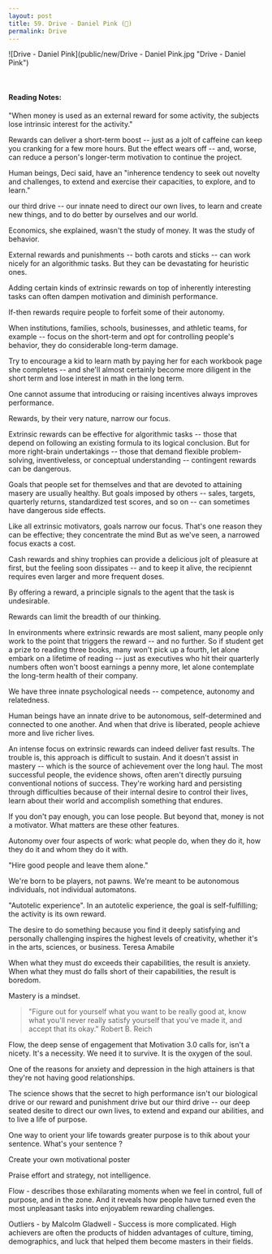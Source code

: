 ```yaml
---
layout: post
title: 59. Drive - Daniel Pink (📖)
permalink: Drive
---
```


![Drive - Daniel Pink](public/new/Drive - Daniel Pink.jpg "Drive - Daniel Pink")

<br>

#### Reading Notes:

"When money is used as an external reward for some activity, the subjects lose intrinsic interest for the activity."

Rewards can deliver a short-term boost -- just as a jolt of caffeine can keep you cranking for a few more hours. But the effect wears off -- and, worse, can reduce a person's longer-term motivation to continue the project.

Human beings, Deci said, have an "inherence tendency to seek out novelty and challenges, to extend and exercise their capacities, to explore, and to learn."

our third drive -- our innate need to direct our own lives, to learn and create new things, and to do better by ourselves and our world.

Economics, she explained, wasn't the study of money. It was the study of behavior.

External rewards and punishments -- both carots and sticks -- can work nicely for an algorithmic tasks. But they can be devastating for heuristic ones.

Adding certain kinds of extrinsic rewards on top of inherently interesting tasks can often dampen motivation and diminish performance.

If-then rewards require people to forfeit some of their autonomy.

When institutions, families, schools, businesses, and athletic teams, for example -- focus on the short-term and opt for controlling people's behavior, they do considerable long-term damage.

Try to encourage a kid to learn math by paying her for each workbook page she completes -- and she'll almost certainly become more diligent in the short term and lose interest in math in the long term.

One cannot assume that introducing or raising incentives always improves performance.

Rewards, by their very nature, narrow our focus.

Extrinsic rewards can be effective for algorithmic tasks -- those that depend on following an existing formula to its logical conclusion. But for more right-brain undertakings -- those that demand flexible problem-solving, inventiveless, or conceptual understanding -- contingent rewards can be dangerous.

Goals that people set for themselves and that are devoted to attaining masery are usually healthy. But goals imposed by others -- sales, targets, quarterly returns, standardized test scores, and so on -- can sometimes have dangerous side effects.

Like all extrinsic motivators, goals narrow our focus. That's one reason they can be effective; they concentrate the mind But as we've seen, a narrowed focus exacts a cost.

Cash rewards and shiny trophies can provide a delicious jolt of pleasure at first, but the feeling soon dissipates -- and to keep it alive, the recipiennt requires even larger and more frequent doses.

By offering a reward, a principle signals to the agent that the task is undesirable.

Rewards can limit the breadth of our thinking.

In environments where extrinsic rewards are most salient, many people only work to the point that triggers the reward -- and no further. So if student get a prize to reading three books, many won't pick up a fourth, let alone embark on a lifetime of reading -- just as executives who hit their quarterly numbers often won't boost earnings a penny more, let alone contemplate the long-term health of their company.

We have three innate psychological needs -- competence, autonomy and relatedness.

Human beings have an innate drive to be autonomous, self-determined and connected to one another. And when that drive is liberated, people achieve more and live richer lives.

An intense focus on extrinsic rewards can indeed deliver fast results. The trouble is, this approach is difficult to sustain. And it doesn't assist in mastery -- which is the source of achievement over the long haul. The most successful people, the evidence shows, often aren't directly pursuing conventional notions of success. They're working hard and persisting through difficulties because of their internal desire to control their lives, learn about their world and accomplish something that endures.

If you don't pay enough, you can lose people. But beyond that, money is not a motivator. What matters are these other features.

Autonomy over four aspects of work: what people do, when they do it, how they do it and whom they do it with.

"Hire good people and leave them alone."

We're born to be players, not pawns. We're meant to be autonomous individuals, not individual automatons.

"Autotelic experience". In an autotelic experience, the goal is self-fulfilling; the activity is its own reward.

The desire to do something because you find it deeply satisfying and personally challenging inspires the highest levels of creativity, whether it's in the arts, sciences, or business. Teresa Amabile

When what they must do exceeds their capabilities, the result is anxiety. When what they must do falls short of their capabilities, the result is boredom.

Mastery is a mindset.

> "Figure out for yourself what you want to be really good at, know what you'll never really satisfy yourself that you've made it, and accept that its okay." Robert B. Reich

Flow, the deep sense of engagement that Motivation 3.0 calls for, isn't a nicety. It's a necessity. We need it to survive. It is the oxygen of the soul.

One of the reasons for anxiety and depression in the high attainers is that they're not having good relationships.

The science shows that the secret to high performance isn't our biological drive or our reward and punishment drive but our third drive -- our deep seated desite to direct our own lives, to extend and expand our abilities, and to live a life of purpose.

One way to orient your life towards greater purpose is to thik about your sentence. What's your sentence ?

Create your own motivational poster

Praise effort and strategy, not intelligence.

Flow - describes those exhilarating moments when we feel in control, full of purpose, and in the zone. And it reveals how people have turned even the most unpleasant tasks into enjoyablem rewarding challenges.

Outliers - by Malcolm Gladwell - Success is more complicated. High achievers are often the products of hidden advantages of culture, timing, demographics, and luck that helped them become masters in their fields.
